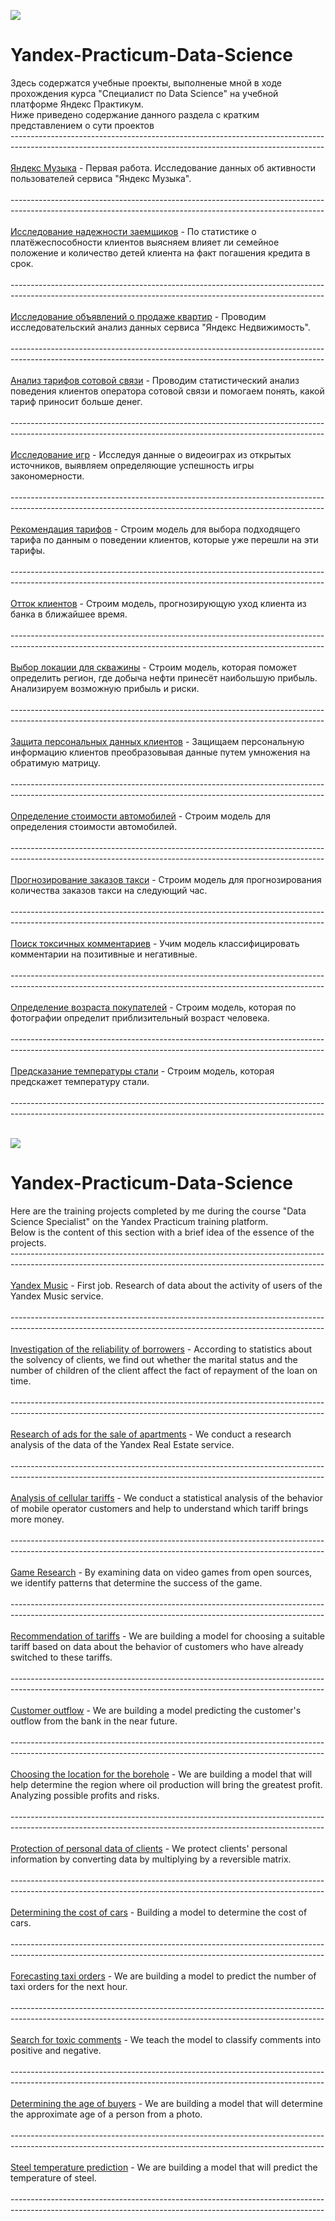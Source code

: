 <a id='RUS'></a>
<a href="#ENG"><img src='https://img.shields.io/badge/RUS-ENG-blue'></a>

# Yandex-Practicum-Data-Science<br>
Здесь содержатся учебные проекты, выполненые мной в ходе прохождения курса "Специалист по Data Science" на учебной платформе Яндекс Практикум.<br>
Ниже приведено содержание данного раздела с кратким представлением о сути проектов<br>
------------------------------------------------------------------------------------------------------------------------------------------------------------<br><br>
[Яндекс Музыка](https://github.com/Konstantin-Solomin/Yandex-Practicum-Data-Science/blob/main/01.yandex_music.ipynb) - Первая работа. Исследование данных об активности пользователей сервиса "Яндекс Музыка".<br><br>
------------------------------------------------------------------------------------------------------------------------------------------------------------<br><br>
[Исследование надежности заемщиков](https://github.com/Konstantin-Solomin/Yandex-Practicum-Data-Science/blob/main/02.bank.ipynb) - По статистике о платёжеспособности клиентов выясняем влияет ли семейное положение и количество детей клиента на факт погашения кредита в срок.<br><br>
------------------------------------------------------------------------------------------------------------------------------------------------------------<br><br>
[Исследование объявлений о продаже квартир](https://github.com/Konstantin-Solomin/Yandex-Practicum-Data-Science/blob/main/03.real_estate.ipynb) - Проводим исследовательский анализ данных сервиса "Яндекс Недвижимость".<br><br>
------------------------------------------------------------------------------------------------------------------------------------------------------------<br><br>
[Анализ тарифов сотовой связи](https://github.com/Konstantin-Solomin/Yandex-Practicum-Data-Science/blob/main/04.phone_tariff.ipynb) - Проводим статистический анализ поведения клиентов оператора сотовой связи и помогаем понять, какой тариф приносит больше денег.<br><br>
------------------------------------------------------------------------------------------------------------------------------------------------------------<br><br>
[Исследование игр](https://github.com/Konstantin-Solomin/Yandex-Practicum-Data-Science/blob/main/05.games.ipynb) - Исследуя данные о видеоиграх из открытых источников, выявляем  определяющие успешность игры закономерности.<br><br>
------------------------------------------------------------------------------------------------------------------------------------------------------------<br><br>
[Рекомендация тарифов](https://github.com/Konstantin-Solomin/Yandex-Practicum-Data-Science/blob/main/06.tariff_ml.ipynb) - Строим модель для выбора подходящего тарифа по данным о поведении клиентов, которые уже перешли на эти тарифы.<br><br>
------------------------------------------------------------------------------------------------------------------------------------------------------------<br><br>
[Отток клиентов](https://github.com/Konstantin-Solomin/Yandex-Practicum-Data-Science/blob/main/07.bank_ml.ipynb) - Строим модель, прогнозирующую уход клиента из банка в ближайшее время.<br><br>
------------------------------------------------------------------------------------------------------------------------------------------------------------<br><br>
[Выбор локации для скважины](https://github.com/Konstantin-Solomin/Yandex-Practicum-Data-Science/blob/main/08.new_borehole.ipynb) - Строим модель, которая поможет определить регион, где добыча нефти принесёт наибольшую прибыль. Анализируем возможную прибыль и риски.<br><br>
------------------------------------------------------------------------------------------------------------------------------------------------------------<br><br>
[Защита персональных данных клиентов](https://github.com/Konstantin-Solomin/Yandex-Practicum-Data-Science/blob/main/09.insurance.ipynb) - Защищаем персональную информацию клиентов преобразовывая данные путем умножения на обратимую матрицу.<br><br>
------------------------------------------------------------------------------------------------------------------------------------------------------------<br><br>
[Определение стоимости автомобилей](https://github.com/Konstantin-Solomin/Yandex-Practicum-Data-Science/blob/main/10.autos.ipynb) - Строим модель для определения стоимости автомобилей.<br><br>
------------------------------------------------------------------------------------------------------------------------------------------------------------<br><br>
[Прогнозирование заказов такси](https://github.com/Konstantin-Solomin/Yandex-Practicum-Data-Science/blob/main/11.taxi.ipynb) - Строим модель для прогнозирования количества заказов такси на следующий час.<br><br>
------------------------------------------------------------------------------------------------------------------------------------------------------------<br><br>
[Поиск токсичных комментариев](https://github.com/Konstantin-Solomin/Yandex-Practicum-Data-Science/blob/main/12.toxic_comments.ipynb) - Учим модель классифицировать комментарии на позитивные и негативные.<br><br>
------------------------------------------------------------------------------------------------------------------------------------------------------------<br><br>
[Определение возраста покупателей](https://github.com/Konstantin-Solomin/Yandex-Practicum-Data-Science/blob/main/13.CV_age.ipynb) - Строим модель, которая по фотографии определит приблизительный возраст человека.<br><br>
------------------------------------------------------------------------------------------------------------------------------------------------------------<br><br>
[Предсказание температуры стали](https://github.com/Konstantin-Solomin/Yandex-Practicum-Data-Science/blob/main/14.steel_temperature.ipynb) - Строим модель, которая предскажет температуру стали.<br><br>
------------------------------------------------------------------------------------------------------------------------------------------------------------<br><br>

<a id='ENG'></a>
<a href="#RUS"><img src='https://img.shields.io/badge/ENG-RUS-blue'></a>

# Yandex-Practicum-Data-Science<br>
Here are the training projects completed by me during the course "Data Science Specialist" on the Yandex Practicum training platform.<br>
Below is the content of this section with a brief idea of the essence of the projects.<br>
------------------------------------------------------------------------------------------------------------------------------------------------------------<br><br>
[Yandex Music](https://github.com/Konstantin-Solomin/Yandex-Practicum-Data-Science/blob/main/01.yandex_music.ipynb) - First job. Research of data about the activity of users of the Yandex Music service.<br><br>
------------------------------------------------------------------------------------------------------------------------------------------------------------<br><br>
[Investigation of the reliability of borrowers](https://github.com/Konstantin-Solomin/Yandex-Practicum-Data-Science/blob/main/02.bank.ipynb) - According to statistics about the solvency of clients, we find out whether the marital status and the number of children of the client affect the fact of repayment of the loan on time.<br><br>
------------------------------------------------------------------------------------------------------------------------------------------------------------<br><br>
[Research of ads for the sale of apartments](https://github.com/Konstantin-Solomin/Yandex-Practicum-Data-Science/blob/main/03.real_estate.ipynb) - We conduct a research analysis of the data of the Yandex Real Estate service.<br><br>
------------------------------------------------------------------------------------------------------------------------------------------------------------<br><br>
[Analysis of cellular tariffs](https://github.com/Konstantin-Solomin/Yandex-Practicum-Data-Science/blob/main/04.phone_tariff.ipynb) - We conduct a statistical analysis of the behavior of mobile operator customers and help to understand which tariff brings more money.<br><br>
------------------------------------------------------------------------------------------------------------------------------------------------------------<br><br>
[Game Research](https://github.com/Konstantin-Solomin/Yandex-Practicum-Data-Science/blob/main/05.games.ipynb) - By examining data on video games from open sources, we identify patterns that determine the success of the game.<br><br>
------------------------------------------------------------------------------------------------------------------------------------------------------------<br><br>
[Recommendation of tariffs](https://github.com/Konstantin-Solomin/Yandex-Practicum-Data-Science/blob/main/06.tariff_ml.ipynb) - We are building a model for choosing a suitable tariff based on data about the behavior of customers who have already switched to these tariffs.<br><br>
------------------------------------------------------------------------------------------------------------------------------------------------------------<br><br>
[Customer outflow](https://github.com/Konstantin-Solomin/Yandex-Practicum-Data-Science/blob/main/07.bank_ml.ipynb) - We are building a model predicting the customer's outflow from the bank in the near future.<br><br>
------------------------------------------------------------------------------------------------------------------------------------------------------------<br><br>
[Choosing the location for the borehole](https://github.com/Konstantin-Solomin/Yandex-Practicum-Data-Science/blob/main/08.new_borehole.ipynb) - We are building a model that will help determine the region where oil production will bring the greatest profit. Analyzing possible profits and risks.<br><br>
------------------------------------------------------------------------------------------------------------------------------------------------------------<br><br>
[Protection of personal data of clients](https://github.com/Konstantin-Solomin/Yandex-Practicum-Data-Science/blob/main/09.insurance.ipynb) - We protect clients' personal information by converting data by multiplying by a reversible matrix.<br><br>
------------------------------------------------------------------------------------------------------------------------------------------------------------<br><br>
[Determining the cost of cars](https://github.com/Konstantin-Solomin/Yandex-Practicum-Data-Science/blob/main/10.autos.ipynb) - Building a model to determine the cost of cars.<br><br>
------------------------------------------------------------------------------------------------------------------------------------------------------------<br><br>
[Forecasting taxi orders](https://github.com/Konstantin-Solomin/Yandex-Practicum-Data-Science/blob/main/11.taxi.ipynb) - We are building a model to predict the number of taxi orders for the next hour.<br><br>
------------------------------------------------------------------------------------------------------------------------------------------------------------<br><br>
[Search for toxic comments](https://github.com/Konstantin-Solomin/Yandex-Practicum-Data-Science/blob/main/12.toxic_comments.ipynb) - We teach the model to classify comments into positive and negative.<br><br>
------------------------------------------------------------------------------------------------------------------------------------------------------------<br><br>
[Determining the age of buyers](https://github.com/Konstantin-Solomin/Yandex-Practicum-Data-Science/blob/main/13.CV_age.ipynb) - We are building a model that will determine the approximate age of a person from a photo.<br><br>
------------------------------------------------------------------------------------------------------------------------------------------------------------<br><br>
[Steel temperature prediction](https://github.com/Konstantin-Solomin/Yandex-Practicum-Data-Science/blob/main/14.steel_temperature.ipynb) - We are building a model that will predict the temperature of steel.<br><br>
------------------------------------------------------------------------------------------------------------------------------------------------------------<br><br>
